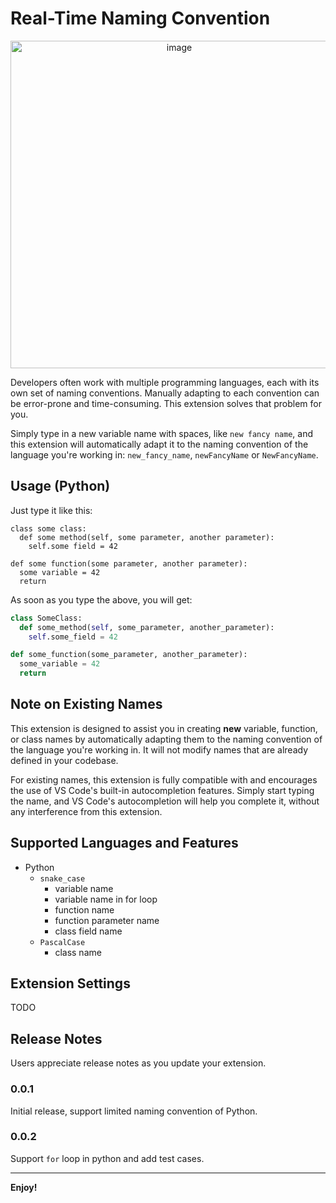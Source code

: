# Real-Time Naming Convention

<p align="center">
  <img width="524" alt="image" src="https://github.com/p51lee/real-time-naming-convention/assets/68288688/2f8dc296-927b-48fc-892b-c2c9c6fb7d74">
</p>





Developers often work with multiple programming languages, each with its own set
of naming conventions. Manually adapting to each convention can be error-prone
and time-consuming. This extension solves that problem for you.

Simply type in a new variable name with spaces, like `new fancy name`, and this
extension will automatically adapt it to the naming convention of the language
you're working in: `new_fancy_name`, `newFancyName` or `NewFancyName`.

## Usage (Python)

Just type it like this:
```
class some class:
  def some method(self, some parameter, another parameter):
    self.some field = 42

def some function(some parameter, another parameter):
  some variable = 42
  return
```
As soon as you type the above, you will get:
```python
class SomeClass:
  def some_method(self, some_parameter, another_parameter):
    self.some_field = 42

def some_function(some_parameter, another_parameter):
  some_variable = 42
  return
```

## Note on Existing Names

This extension is designed to assist you in creating **new** variable, function, or class names by automatically adapting them to the naming convention of the language you're working in. It will not modify names that are already defined in your codebase.

For existing names, this extension is fully compatible with and encourages the use of VS Code's built-in autocompletion features. Simply start typing the name, and VS Code's autocompletion will help you complete it, without any interference from this extension.

## Supported Languages and Features
* Python
  * `snake_case`
    * variable name
    * variable name in for loop
    * function name
    * function parameter name
    * class field name
  * `PascalCase`
    * class name

## Extension Settings
TODO

## Release Notes

Users appreciate release notes as you update your extension.

### 0.0.1
Initial release, support limited naming convention of Python.

### 0.0.2
Support `for` loop in python and add test cases.

---

**Enjoy!**
